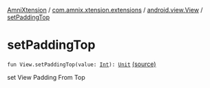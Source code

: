 [AmniXtension](../../index.md) / [com.amnix.xtension.extensions](../index.md) / [android.view.View](index.md) / [setPaddingTop](./set-padding-top.md)

# setPaddingTop

`fun View.setPaddingTop(value: `[`Int`](https://kotlinlang.org/api/latest/jvm/stdlib/kotlin/-int/index.html)`): `[`Unit`](https://kotlinlang.org/api/latest/jvm/stdlib/kotlin/-unit/index.html) [(source)](https://github.com/AmniX/AmniXTension/tree/master/AmniXtension/src/main/java/com/amnix/xtension/extensions/ViewExtensions.kt#L91)

set View Padding From Top

